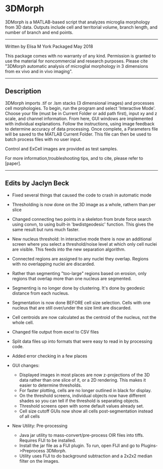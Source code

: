 # 3DMorph
3DMorph is a MATLAB-based script that analyzes microglia morphology from 3D data. Outputs include cell and territorial volume, branch length, and number of branch and end points.

------------------------------------------------------------

Written by Elisa M York
Packaged May 2018

This package comes with no warranty of any kind. Permission is
granted to use the material for noncommercial and research purposes. Please cite "3DMorph automatic analysis of microglial morphology in 3 dimensions from ex vivo and in vivo imaging". 

------------------------------------------------------------


Description
-----------

3DMorph imports .tif or .lsm stacks (3 dimensional images) and processes cell morphologies. 
To begin, run the program and select 'Interactive Mode'. Choose your file (must be in Current Folder or add path first), input xy and z scale, and channel information. 
From here, GUI windows are implemented with individual explanations. Follow the instructions, using image feedback to determine accuracy of data processing. 
Once complete, a Parameters file will be saved to the MATLAB Current Folder. This file can then be used to batch process files with no user input. 

Control and ExCell images are provided as test samples. 

For more information,troubleshooting tips, and to cite, please refer to [paper]. 

-------------------------------------------------------------


Edits by Jaclyn Beck
--------------------

* Fixed several things that caused the code to crash in automatic mode 
* Thresholding is now done on the 3D image as a whole, rathern than per slice
* Changed connecting two points in a skeleton from brute force search using convn, to using built-in 'bwdistgeodesic' function. This gives the same result but runs much faster. 
* New nucleus threshold: In interactive mode there is now an additional screen where you select a threshold/noise level at which only cell nuclei are visible. This feeds into the new separation algorithm. 
* Connected regions are assigned to any nuclei they overlap. Regions with no overlapping nuclei are discarded.
* Rather than segmenting "too-large" regions based on erosion, only regions that overlap more than one nucleus are segmented.
* Segmenting is no longer done by clustering. It's done by geodesic distance from each nucleus.
* Segmentation is now done BEFORE cell size selection. Cells with one nucleus that are still over/under the size limit are discarded. 
* Cell centroids are now calculated as the centroid of the nucleus, not the whole cell. 
* Changed file output from excel to CSV files
* Split data files up into formats that were easy to read in by processing code.
* Added error checking in a few places

* GUI changes:
	* Displayed images in most places are now z-projections of the 3D data rather than one slice of it, or a 2D rendering. This makes it easier to determine thresholds.
	* For faster plotting, cells are no longer outlined in black for display.
	* On the threshold screens, individual objects now have different shades so you can tell if the threshold is separating objects. 
	* Threshold screens open with some default values already set. 
	* Cell size cutoff GUIs now show all cells post-segmentation instead of all cells

* New Utility: Pre-processing
	* Java jar utility to mass-convert/pre-process OIR files into tiffs. Requires FIJI to be installed.
	* Install the jar file as a FIJI plugin. To run, open FIJI and go to Plugins->Preprocess 3DMorph.
	* Utility uses FIJI to do background subtraction and a 2x2x2 median filter on the images. 

